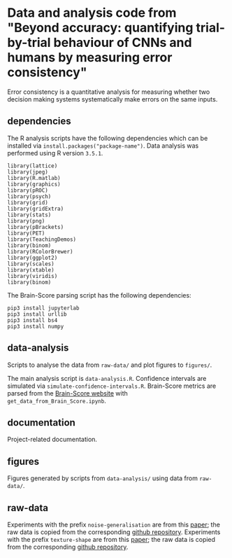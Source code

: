 # Data and analysis code from "Beyond accuracy: quantifying trial-by-trial behaviour of CNNs and humans by measuring error consistency"

Error consistency is a quantitative analysis for measuring whether two decision making systems systematically make errors on the same inputs.

## dependencies
The R analysis scripts have the following dependencies which can be installed via ``install.packages("package-name")``. Data analysis was performed using R version `3.5.1`.

	library(lattice)
	library(jpeg)
	library(R.matlab)
	library(graphics)
	library(pROC)
	library(psych)
	library(grid)
	library(gridExtra)
	library(stats)
	library(png)
	library(pBrackets)
	library(PET)
	library(TeachingDemos)
	library(binom)
	library(RColorBrewer)
	library(ggplot2)
	library(scales)
	library(xtable)
	library(viridis)
	library(binom)

The Brain-Score parsing script has the following dependencies:

	pip3 install jupyterlab
	pip3 install urllib
	pip3 install bs4
	pip3 install numpy
	

## data-analysis
Scripts to analyse the data from `raw-data/` and plot figures to `figures/`.

The main analysis script is `data-analysis.R`. Confidence intervals are simulated via `simulate-confidence-intervals.R`. Brain-Score metrics are parsed from the [Brain-Score website](http://www.brain-score.org/) with `get_data_from_Brain_Score.ipynb`.

## documentation
Project-related documentation.

## figures
Figures generated by scripts from `data-analysis/` using data from `raw-data/`.

## raw-data
Experiments with the prefix `noise-generalisation` are from this [paper](http://papers.nips.cc/paper/7982-generalisation-in-humans-and-deep-neural-networks.pdf); the raw data is copied from the corresponding [github repository](https://github.com/rgeirhos/generalisation-humans-DNNs). 
Experiments with the prefix `texture-shape` are from this [paper](https://openreview.net/forum?id=Bygh9j09KX); the raw data is copied from the corresponding [github repository](https://github.com/rgeirhos/texture-vs-shape).


